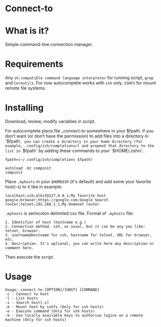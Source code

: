 Connect-to
===

# What is it?
Simple command-line connection manager.

# Requirements
Any `sh-compatible command language interpreter` for running script, `grep` and `Coreutils`. For now autocomplete works with `zsh` only. `SSHFS` for mount remote file systems.

# Installing
Download, review, modify variables in script.

For autocomplete place file _connect-to somewhere in your $fpath. If you don’t want (or don’t have the permission) to add files into a directory in `$fpath`, you can create a directory in your home directory (for example, .config/zsh/completions/) and prepend that directory to the list in `$fpath` by adding these commands to your `$HOME/.zshrc`.

```
fpath=(~/.config/zsh/completions $fpath)

autoload -Uz compinit
compinit
```

Place `.myhosts` in your `$HOMEDIR` (it's default) and add some your favorite host(-s) to it like in example:

```
localhost;ssh;alksf@127.0.0.1;My favorite host
google;browser;https://google.com;Google Search
router;telnet;192.168.1.1;My Homenet router
```

`.myhosts` is semicolon delimited csv file. Format of `.myhosts` file:

    1. Identifier of host (hostname e.g.)
    2. Connection method. ssh, as usual, but it can be any you like: telnet, browser.
    3. username@hostname for ssh, hostname for telnet, URL for browser, etc.
    4. Description. It's optional, you can write here any description or comment here.

Then execute the script.

# Usage
```
Usage: connect-to [OPTION]/[HOST] [COMMAND]
-c - Connect to host
-l - List hosts
-s - Search host[-s]
-m - Mount host by sshfs (Only for ssh hosts)
-e - Execute command (Only for ssh hosts)
-k - Use locally available keys to authorise logins on a remote machine (Only for ssh hosts)

